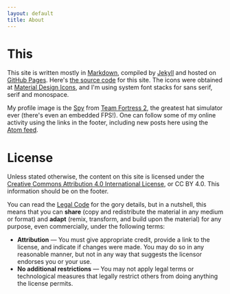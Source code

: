```yaml
---
layout: default
title: About
---
```


# This

This site is written mostly in [Markdown](http://daringfireball.net/projects/markdown/), compiled by [Jekyll](https://jekyllrb.com/) and hosted on [GitHub Pages](https://pages.github.com/). Here's [the source code](https://github.com/hanjos/hanjos.github.io) for this site. The icons were obtained at [Material Design Icons](https://materialdesignicons.com/), and I'm using system font stacks for sans serif, serif and monospace.

My profile image is the [Spy](https://www.youtube.com/watch?v=OR4N5OhcY9s) from [Team Fortress 2](https://store.steampowered.com/app/440/Team_Fortress_2/), the greatest hat simulator ever (there's even an embedded FPS!). One can follow some of my online activity using the links in the footer, including new posts here using the [Atom feed](/feed.xml).

# License

Unless stated otherwise, the content on this site is licensed under the [Creative Commons Attribution 4.0 International License](https://creativecommons.org/licenses/by/4.0/), or CC BY 4.0. This information should be on the footer.

You can read the [Legal Code](https://creativecommons.org/licenses/by/4.0/legalcode) for the gory details, but in a nutshell, this means that you can **share** (copy and redistribute the material in any medium or format) and **adapt** (remix, transform, and build upon the material) for any purpose, even commercially, under the following terms:

* **Attribution** — You must give appropriate credit, provide a link to the license, and indicate if changes were made. You may do so in any reasonable manner, but not in any way that suggests the licensor endorses you or your use.
* **No additional restrictions** — You may not apply legal terms or technological measures that legally restrict others from doing anything the license permits.

